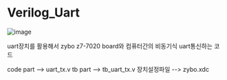 # Verilog_Uart

![image](https://github.com/user-attachments/assets/596c329e-914d-4f74-a1de-962cda3c5523)

uart장치를 활용해서 zybo z7-7020 board와 컴퓨터간의 비동기식 uart통신하는 코드

code part --> uart_tx.v
tb part  --> tb_uart_tx.v
장치설정파일 --> zybo.xdc
